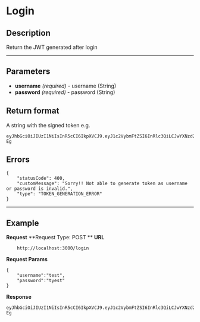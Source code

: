 # Login

## Description
Return the JWT generated after login

***

## Parameters
- **username** _(required)_ - username  (String) 
- **password** _(required)_ - password  (String) 

## Return format
A string with the signed token e.g.

```
eyJhbGciOiJIUzI1NiIsInR5cCI6IkpXVCJ9.eyJ1c2VybmFtZSI6InRlc3QiLCJwYXNzd29yZCI6InR5ZXN0IiwiaWF0IjoxNTEzNjIzNzY3LCJleHAiOjE1MTQyMjM3Njd9.DDNoP_UwjI6EbHjZgaBEgCIzqF0T7us094FetLfl-Eg
```

## Errors

```
{
    "statusCode": 400,
    "customMessage": "Sorry!! Not able to generate token as username or password is invalid.",
    "type": "TOKEN_GENERATION_ERROR"
}
```

***

## Example
**Request**
**Request Type: POST **
**URL**
```
    http://localhost:3000/login
```
**Request Params**
```
{
	"username":"test",
	"password":"tyest"
}
```
**Response**
``` string
eyJhbGciOiJIUzI1NiIsInR5cCI6IkpXVCJ9.eyJ1c2VybmFtZSI6InRlc3QiLCJwYXNzd29yZCI6InR5ZXN0IiwiaWF0IjoxNTEzNjIzNzY3LCJleHAiOjE1MTQyMjM3Njd9.DDNoP_UwjI6EbHjZgaBEgCIzqF0T7us094FetLfl-Eg
```